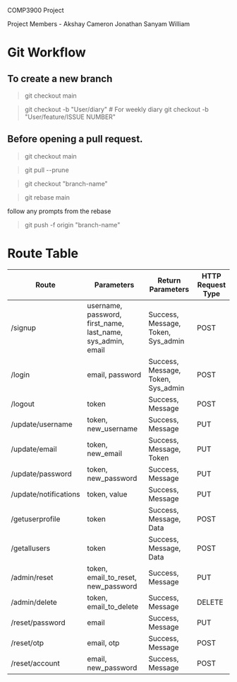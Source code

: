 COMP3900 Project

Project Members -
Akshay
Cameron
Jonathan
Sanyam
William

# Git Workflow

## To create a new branch

> git checkout main

> git checkout -b "User/diary" # For weekly diary
> git checkout -b "User/feature/ISSUE NUMBER"

## Before opening a pull request.

> git checkout main

> git pull --prune

> git checkout "branch-name"

> git rebase main

follow any prompts from the rebase

> git push -f origin "branch-name"

# Route Table

| Route                 | Parameters                                                  | Return Parameters                  | HTTP Request Type |
| --------------------- | ----------------------------------------------------------- | ---------------------------------- | ----------------- |
| /signup               | username, password, first_name, last_name, sys_admin, email | Success, Message, Token, Sys_admin | POST              |
| /login                | email, password                                             | Success, Message, Token, Sys_admin | POST              |
| /logout               | token                                                       | Success, Message                   | POST              |
| /update/username      | token, new_username                                         | Success, Message                   | PUT               |
| /update/email         | token, new_email                                            | Success, Message, Token            | PUT               |
| /update/password      | token, new_password                                         | Success, Message                   | PUT               |
| /update/notifications | token, value                                                | Success, Message                   | PUT               |
| /getuserprofile       | token                                                       | Success, Message, Data             | POST              |
| /getallusers          | token                                                       | Success, Message, Data             | POST              |
| /admin/reset          | token, email_to_reset, new_password                         | Success, Message                   | PUT               |
| /admin/delete         | token, email_to_delete                                      | Success, Message                   | DELETE            |
| /reset/password       | email                                                       | Success, Message                   | PUT               |
| /reset/otp            | email, otp                                                  | Success, Message                   | POST              |
| /reset/account        | email, new_password                                         | Success, Message                   | POST              |
